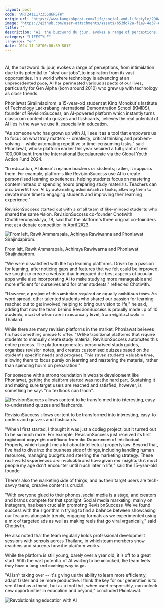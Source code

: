 ```yaml
---
layout: post
code: "ART2411172356Q6RSFH"
origin_url: "https://www.bangkokpost.com/life/social-and-lifestyle/2904007/revolutionising-education-with-ai"
image: "https://github.com/user-attachments/assets/b53dc72a-f1e9-4e37-8425-18b9afd9bc5e"
title: ""
description: "AI, the buzzword du jour, evokes a range of perceptions, from intimidation due to its potential to \"steal our jobs\", to inspiration from its vast opportunities. In a world where technology is advancing at an unprecedented pace, AI has permeated various aspects of our lives, particularly for Gen Alpha (born around 2010) who grew up with technology as close friends."
category: "LIFESTYLE"
language: "en"
date: 2024-11-18T00:00:59.801Z
---
```


# 

AI, the buzzword du jour, evokes a range of perceptions, from intimidation due to its potential to "steal our jobs", to inspiration from its vast opportunities. In a world where technology is advancing at an unprecedented pace, AI has permeated various aspects of our lives, particularly for Gen Alpha (born around 2010) who grew up with technology as close friends.

Phonlawat Sirajindapirom, a 15-year-old student at King Mongkut's Institute of Technology Ladkrabang International Demonstration School (KMIDS), founder of RevisionSuccess, an AI-powered platform which instantly turns classroom content into quizzes and flashcards, believes the real potential of AI lies in the way we use it, especially in education.

"As someone who has grown up with AI, I see it as a tool that empowers us to focus on what truly matters -- creativity, critical thinking and problem-solving -- while automating repetitive or time-consuming tasks," said Phonlawat, whose platform earlier this year secured a full grant of over 100,000 baht from the International Baccalaureate via the Global Youth Action Fund 2024.

"In education, AI doesn't replace teachers or students; rather, it supports them. For example, platforms like RevisionSuccess use AI to create personalised learning experiences, helping students focus on mastering content instead of spending hours preparing study materials. Teachers can also benefit from AI by automating administrative tasks, allowing them to devote more time to engaging students and improving their learning experience."

RevisionSuccess started out with a small team of like-minded students who shared the same vision. RevisionSuccess co-founder Chotiwith Chotiheerunyaskaya, 18, said that the platform's three original co-founders met at a debate competition in April 2023.

![From left, Rawit Ammarapala, Achiraya Rawi­wanna and Phonlawat Sirajindapirom.](https://github.com/user-attachments/assets/0e61a83a-9e43-46e5-aedd-9126b6bf3a8f)

From left, Rawit Ammarapala, Achiraya Rawi­wanna and Phonlawat Sirajindapirom.

"We were dissatisfied with the top learning platforms. Driven by a passion for learning, after noticing gaps and features that we felt could be improved, we sought to create a website that integrated the best aspects of popular apps while also incorporating AI to make studying more manageable and more efficient for ourselves and for other students," reflected Chotiwith.

"However, a project of this ambition required an equally ambitious team. As word spread, other talented students who shared our passion for learning reached out to get involved, helping to bring our vision to life," he said, adding that now the team behind RevisionSuccess is proudly made up of 10 students, most of whom are in secondary level, from eight schools in Thailand.

While there are many revision platforms in the market, Phonlawat believes his has something unique to offer. "Unlike traditional platforms that require students to manually create study material, RevisionSuccess automates this entire process. The platform generates personalised study guides, organises revision notes, and creates customised quizzes based on the student's specific needs and progress. This saves students valuable time, allowing them to focus purely on learning and mastering the material, rather than spending hours on preparation."

For someone with a strong foundation in website development like Phonlawat, getting the platform started was not the hard part. Sustaining it and making sure target users are reached and satisfied, however, is something he says "no textbook can teach".

![RevisionSuccess allows content to be transformed into interesting, easy-to-understand quizzes and flashcards.](https://github.com/user-attachments/assets/c473a82b-579b-4d80-9df3-c24266405e33)

RevisionSuccess allows content to be transformed into interesting, easy-to-understand quizzes and flashcards.

"When I first started, I thought it was just a coding project, but it turned out to be so much more. For example, RevisionSuccess just received its first registered copyright certificate from the Department of Intellectual Property, which taught me a lot about intellectual property law. Beyond that, I've had to dive into the business side of things, including handling human resources, managing budgets and steering the marketing strategy. These real-world experiences are invaluable and have given me insights that most people my age don't encounter until much later in life," said the 15-year-old founder.

There's also the marketing side of things, and as their target users are tech-savvy teens, creative content is crucial.

"With everyone glued to their phones, social media is a stage, and creators and brands compete for that spotlight. Social media marketing, mainly on Instagram, has been crucial in promoting RevisionSuccess. We've found success with the algorithm in trying to find a balance between showcasing our features alongside trendy, engaging formats as we experimented using a mix of targeted ads as well as making reels that go viral organically," said Chotiwith.

He also noted that the team regularly holds professional development sessions with schools across Thailand, in which team members show teachers and students how the platform works.

While the platform is still young, barely over a year old, it is off to a great start. With the vast potential of AI waiting to be unlocked, the team feels they have a long and exciting way to go.

"AI isn't taking over -- it's giving us the ability to learn more efficiently, adapt faster and be more productive. I think the key for our generation is to see AI not as a threat, but as a tool that, when used responsibly, can unlock new opportunities in education and beyond," concluded Phonlawat.

![Revolutionising education with AI](https://static.bangkokpost.com/media/content/dcx/2024/11/18/5349152.jpg)